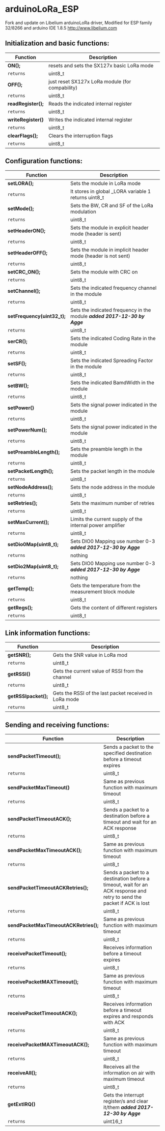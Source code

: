 # arduinoLoRa_ESP
Fork and update on Libelium arduinoLoRa driver, Modified for ESP family 32/8266 and arduino IDE 1.8.5
http://www.libelium.com 



## Initialization and basic functions:

| Function | Description |
| --- | --- |
|**ON();**  |resets and sets the SX127x basic LoRa mode |
| `returns` | uint8_t |
|**OFF();**  |just reset SX127x LoRa module (for compability) |
| `returns` | uint8_t |
|**readRegister();**  |Reads the indicated internal register |
| `returns` | uint8_t |
|**writeRegister()**  |Writes the indicated internal register |
| `returns` | uint8_t |
|**clearFlags();**  |Clears the interruption flags |
| `returns` | uint8_t |


## Configuration functions:

| Function | Description |
| --- | --- |
|**setLORA();**  |Sets the module in LoRa mode |
| `returns` | It stores in global _LORA variable 1 returns uint8_t |
|**setMode();**  |Sets the BW, CR and SF of the LoRa modulation |
| `returns` | uint8_t |
|**setHeaderON();**  |Sets the module in explicit header mode (header is sent) |
| `returns` | uint8_t |
|**setHeaderOFF();**  |Sets the module in implicit header mode (header is not sent) |
| `returns` | uint8_t |
|**setCRC_ON();**  |Sets the module with CRC on |
| `returns` | uint8_t |
|**setChannel();**  |Sets the indicated frequency channel in the module |
| `returns` | uint8_t |
|**setFrequency(uint32_t);**  |Sets the indicated frequency in the module ***added 2017-12-30 by Agge*** |
| `returns` | uint8_t |
|**serCR();**  |Sets the indicated Coding Rate in the module |
| `returns` | uint8_t |
|**setSF();**  |Sets the indicated Spreading Factor in the module |
| `returns` | uint8_t |
|**setBW();**  |Sets the indicated BamdWidth in the module |
| `returns` | uint8_t |
|**setPower()**  |Sets the signal power indicated in the module |
| `returns` | uint8_t |
|**setPowerNum();**  |Sets the signal power indicated in the module |
| `returns` | uint8_t |
|**setPreambleLength();**  |Sets the preamble length in the module |
| `returns` | uint8_t |
|**setPacketLength();**  |Sets the packet length in the module |
| `returns` | uint8_t |
|**setNodeAddress();**  |Sets the node address in the module |
| `returns` | uint8_t |
|**setRetries();**  |Sets the maximum number of retries |
| `returns` | uint8_t |
|**setMaxCurrent();**  |Limits the current supply of the internal power amplifier |
| `returns` | uint8_t |
|**setDio0Map(uint8_t);**  |Sets DIO0 Mapping use number 0-3 ***added 2017-12-30 by Agge***|
| `returns` | nothing |
|**setDio2Map(uint8_t);**  |Sets DIO0 Mapping use number 0-3 ***added 2017-12-30 by Agge*** |
| `returns` | nothing |
|**getTemp();**  |Gets the temperature from the measurement block module |
| `returns` | uint8_t |
|**getRegs();**  |Gets the content of different registers |
| `returns` | uint8_t |


## Link information functions:

| Function | Description |
| --- | --- |
|**getSNR();**  |Gets the SNR value in LoRa mod |
| `returns` | uint8_t |
|**getRSSI()**  |Gets the current value of RSSI from the channel |
| `returns` | uint8_t |
|**getRSSIpacket();**  |Gets the RSSI of the last packet received in LoRa mode |
| `returns` | uint8_t |


## Sending and receiving functions:

| Function | Description |
| --- | --- |
|**sendPacketTimeout();**  |Sends a packet to the specified destination before a timeout expires |
| `returns` | uint8_t |
|**sendPacketMaxTimeout()**  |Same as previous function with maximum timeout |
| `returns` | uint8_t |
|**sendPacketTimeoutACK();**  |Sends a packet to a destination before a timeout and wait for an ACK response |
| `returns` | uint8_t |
|**sendPacketMaxTimeoutACK();**  |Same as previous function with maximum timeout |
| `returns` | uint8_t |
|**sendPacketTimeoutACKRetries();**  |Sends a packet to a destination before a timeout, wait for an ACK response and retry to send the packet if ACK is lost |
| `returns` | uint8_t |
|**sendPacketMaxTimeoutACKRetries();**  |Same as previous function with maximum timeout |
| `returns` | uint8_t |
|**receivePacketTimeout();**  |Receives information before a timeout expires |
| `returns` | uint8_t |
|**receivePacketMAXTimeout();**  |Same as previous function with maximum timeout |
| `returns` | uint8_t |
|**receivePacketTimeoutACK();**  |Receives information before a timeout expires and responds with ACK |
| `returns` | uint8_t |
|**receivePacketMAXTimeoutACK();**  |Same as previous function with maximum timeout |
| `returns` | uint8_t |
|**receiveAll();**  |Receives all the information on air with maximum timeout |
| `returns` | uint8_t |
|**getExtIRQ()**  |Gets the interrupt register/s and clear it/them ***added 2017-12-30 by Agge***  |
| `returns` | uint16_t |
